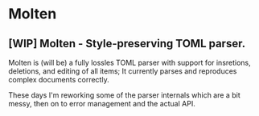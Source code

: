 # Molten
## [WIP] Molten - Style-preserving TOML parser.

Molten is (will be) a fully lossles TOML parser with support for insretions, deletions, and editing of all items; It currently parses
and reproduces complex documents correctly.

These days I'm reworking some of the parser internals which are a bit messy, then on to error management and the actual API.
